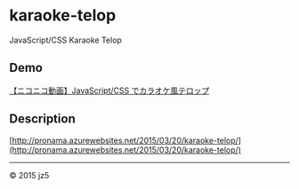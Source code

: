 # karaoke-telop
JavaScript/CSS Karaoke Telop

## Demo

<script type="text/javascript" src="http://ext.nicovideo.jp/thumb_watch/sm25831447?w=490&h=307"></script><noscript><a href="http://www.nicovideo.jp/watch/sm25831447">【ニコニコ動画】JavaScript/CSS でカラオケ風テロップ</a></noscript>

## Description

[http://pronama.azurewebsites.net/2015/03/20/karaoke-telop/](http://pronama.azurewebsites.net/2015/03/20/karaoke-telop/)

---

© 2015 jz5
